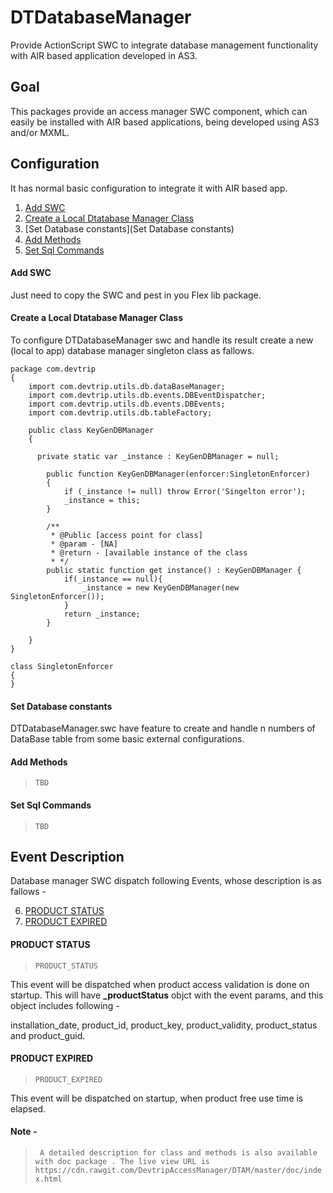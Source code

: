# DTDatabaseManager

Provide ActionScript SWC to integrate database management functionality with AIR based application developed in AS3.

## Goal

This packages provide an access manager SWC component, which can easily be installed with AIR based applications, being developed using AS3 and/or MXML.

## Configuration 

It has normal basic configuration to integrate it with AIR based app. 

1. [Add SWC](#add-swc)
2. [Create a Local Dtatabase Manager Class](create-a-local-dtatabase-manager-class)
3. [Set Database constants](Set Database constants)
4. [Add Methods](#add-methods)
5. [Set Sql Commands](#set-sql-commands)

#### Add SWC

Just need to copy the SWC and pest in you Flex lib package.

#### Create a Local Dtatabase Manager Class

To configure DTDatabaseManager swc and handle its result create a new (local to app) database manager singleton class as fallows.

````AS3
package com.devtrip
{
	import com.devtrip.utils.db.dataBaseManager;
	import com.devtrip.utils.db.events.DBEventDispatcher;
	import com.devtrip.utils.db.events.DBEvents;
	import com.devtrip.utils.db.tableFactory;
	
	public class KeyGenDBManager
	{
	  
	  private static var _instance : KeyGenDBManager = null;
	  
		public function KeyGenDBManager(enforcer:SingletonEnforcer)
		{
			if (_instance != null) throw Error('Singelton error');
			_instance = this;
		}
		
		/**
		 * @Public [access point for class]
		 * @param - [NA] 
		 * @return - [available instance of the class
		 * */
		public static function get instance() : KeyGenDBManager {
			if(_instance == null){
				_instance = new KeyGenDBManager(new SingletonEnforcer());
			}
			return _instance;
		}
		
	}
}

class SingletonEnforcer
{
}
````

#### Set Database constants

DTDatabaseManager.swc have feature to create and handle n numbers of DataBase table from some basic external configurations.



#### Add Methods

>`TBD`

#### Set Sql Commands

>`TBD`

## Event Description

Database manager SWC dispatch following Events, whose description is as fallows -

6. [PRODUCT STATUS](#product-status)
7. [PRODUCT EXPIRED](#product-expired)

#### PRODUCT STATUS

>`PRODUCT_STATUS`

This event will be dispatched when product access validation is done on startup. This will have **_productStatus** objct with the event params, and this object includes following - 

installation_date, product_id, product_key, product_validity, product_status and product_guid.

#### PRODUCT EXPIRED

>`PRODUCT_EXPIRED`

This event will be dispatched on startup, when product free use time is elapsed.

#### Note -

>` A detailed description for class and methods is also available with doc package . The live view URL is https://cdn.rawgit.com/DevtripAccessManager/DTAM/master/doc/index.html`
